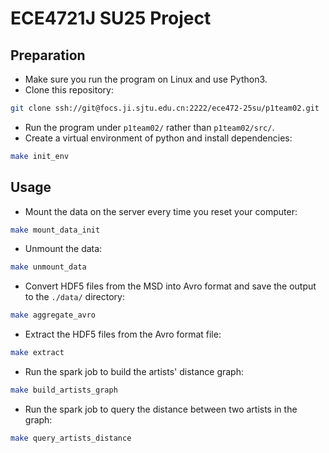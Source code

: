 # ECE4721J SU25 Project

## Preparation

- Make sure you run the program on Linux and use Python3.  
- Clone this repository:
```bash
git clone ssh://git@focs.ji.sjtu.edu.cn:2222/ece472-25su/p1team02.git
```
- Run the program under `p1team02/` rather than `p1team02/src/`.
- Create a virtual environment of python and install dependencies:
```bash
make init_env
```

## Usage

- Mount the data on the server every time you reset your computer:
```bash
make mount_data_init
```
- Unmount the data:
```bash
make unmount_data
```

- Convert HDF5 files from the MSD into Avro format and save the output to the `./data/` directory:
```bash
make aggregate_avro
```

- Extract the HDF5 files from the Avro format file:
```bash
make extract
```

- Run the spark job to build the artists' distance graph:
```bash
make build_artists_graph
```

- Run the spark job to query the distance between two artists in the graph:
```bash
make query_artists_distance
```
